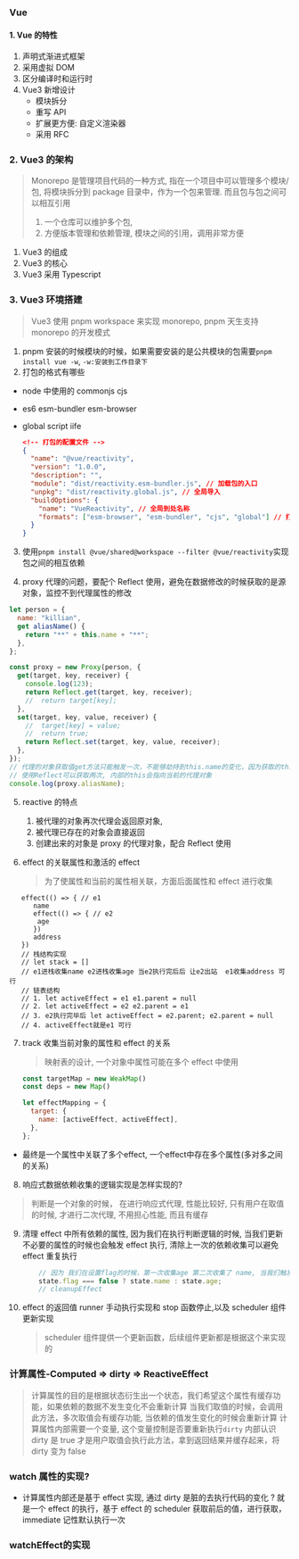 ### Vue

#### 1. Vue 的特性

1. 声明式渐进式框架
2. 采用虚拟 DOM
3. 区分编译时和运行时
4. Vue3 新增设计
   - 模块拆分
   - 重写 API
   - 扩展更方便: 自定义渲染器
   - 采用 RFC

### 2. Vue3 的架构

> Monorepo 是管理项目代码的一种方式, 指在一个项目中可以管理多个模块/包, 将模块拆分到 package 目录中，作为一个包来管理. 而且包与包之间可以相互引用
>
> 1. 一个仓库可以维护多个包,
> 2. 方便版本管理和依赖管理, 模块之间的引用，调用非常方便

1. Vue3 的组成
2. Vue3 的核心
3. Vue3 采用 Typescript

### 3. Vue3 环境搭建

> Vue3 使用 pnpm workspace 来实现 monorepo, pnpm 天生支持 monorepo 的开发模式

1. pnpm 安装的时候模块的时候，如果需要安装的是公共模块的包需要`pnpm install vue -w`, `-w:安装到工作目录下`
2. 打包的格式有哪些

- node 中使用的 commonjs cjs
- es6 esm-bundler esm-browser
- global script iife

  ```json
  <!-- 打包的配置文件 -->
  {
    "name": "@vue/reactivity",
    "version": "1.0.0",
    "description": "",
    "module": "dist/reactivity.esm-bundler.js", // 加载包的入口
    "unpkg": "dist/reactivity.global.js", // 全局导入
    "buildOptions": {
      "name": "VueReactivity", // 全局到处名称
      "formats": ["esm-browser", "esm-bundler", "cjs", "global"] // 打包的构建输出格式
    }
  }
  ```

3. 使用`pnpm install @vue/shared@workspace --filter @vue/reactivity`实现包之间的相互依赖

4. proxy 代理的问题，要配个 Reflect 使用，避免在数据修改的时候获取的是源对象，监控不到代理属性的修改

```js
let person = {
  name: "killian",
  get aliasName() {
    return "**" + this.name + "**";
  },
};

const proxy = new Proxy(person, {
  get(target, key, receiver) {
    console.log(123);
    return Reflect.get(target, key, receiver);
    //  return target[key];
  },
  set(target, key, value, receiver) {
    //  target[key] = value;
    //  return true;
    return Reflect.set(target, key, value, receiver);
  },
});
// 代理的对象获取值get方法只能触发一次，不能够劫持到this.name的变化，因为获取的this =>person不是代理对象
// 使用Reflect可以获取两次, 内部的this会指向当前的代理对象
console.log(proxy.aliasName);
```

5. reactive 的特点

   1. 被代理的对象再次代理会返回原对象,
   2. 被代理已存在的对象会直接返回
   3. 创建出来的对象是 proxy 的代理对象，配合 Reflect 使用

6. effect 的关联属性和激活的 effect
   > 为了使属性和当前的属性相关联，方面后面属性和 effect 进行收集

```JS
   effect(() => { // e1
      name
      effect(() => { // e2
       age
      })
      address
   })
   // 栈结构实现
   // let stack = []
   // e1进栈收集name e2进栈收集age 当e2执行完后后 让e2出站  e1收集address 可行
   // 链表结构
   // 1. let activeEffect = e1 e1.parent = null
   // 2. let activeEffect = e2 e2.parent = e1
   // 3. e2执行完毕后 let activeEffect = e2.parent; e2.parent = null
   // 4. activeEffect就是e1 可行
```

7.  track 收集当前对象的属性和 effect 的关系

    > 映射表的设计, 一个对象中属性可能在多个 effect 中使用

    ```js
    const targetMap = new WeakMap()  
    const deps = new Map()

    let effectMapping = {
      target: {
        name: [activeEffect, activeEffect],
      },
    };
    ```
  - 最终是一个属性中关联了多个effect, 一个effect中存在多个属性(多对多之间的关系)
    
8.  响应式数据依赖收集的逻辑实现是怎样实现的?
  > 判断是一个对象的时候， 在进行响应式代理, 性能比较好, 只有用户在取值的时候, 才进行二次代理, 不用担心性能, 而且有缓存

9.  清理 effect 中所有依赖的属性, 因为我们在执行判断逻辑的时候, 当我们更新不必要的属性的时候也会触发 effect 执行, 清除上一次的依赖收集可以避免 effect 重复执行
    ```js
        // 因为 我们在设置flag的时候，第一次收集age 第二次收集了 name, 当我们触发修改name的时候， effect已经收集了name， 所以需要再effect执行之前,先清空effect中的deps
        state.flag === false ? state.name : state.age;
        // cleanupEffect
    ```
10. effect 的返回值 runner 手动执行实现和 stop 函数停止,以及 scheduler 组件更新实现
    > scheduler 组件提供一个更新函数，后续组件更新都是根据这个来实现的

### 计算属性-Computed => dirty => ReactiveEffect

> 计算属性的目的是根据状态衍生出一个状态，我们希望这个属性有缓存功能，如果依赖的数据不发生变化不会重新计算
> 当我们取值的时候，会调用此方法，多次取值会有缓存功能, 当依赖的值发生变化的时候会重新计算
> 计算属性内部需要一个变量, 这个变量控制是否要重新执行`dirty`
> 内部认识 dirty 是 true 才是用户取值会执行此方法，拿到返回结果并缓存起来，将 dirty 变为 false

### watch 属性的实现?

- 计算属性内部还是基于 effect 实现, 通过 dirty 是脏的去执行代码的变化 ?
  就是一个 effect 的执行，基于 effect 的 scheduler 获取前后的值，进行获取，immediate 记性默认执行一次

### watchEffect的实现